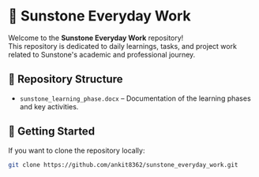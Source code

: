 # 🌟 Sunstone Everyday Work

Welcome to the **Sunstone Everyday Work** repository!  
This repository is dedicated to daily learnings, tasks, and project work related to Sunstone's academic and professional journey.

## 📂 Repository Structure

- `sunstone_learning_phase.docx` – Documentation of the learning phases and key activities.

## 🚀 Getting Started

If you want to clone the repository locally:
```bash
git clone https://github.com/ankit8362/sunstone_everyday_work.git
